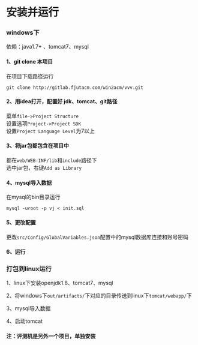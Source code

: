 # 安装并运行

### windows下

依赖：java1.7+ 、tomcat7、mysql

#### 1、git clone 本项目

在项目下载路径运行  
```
git clone http://gitlab.fjutacm.com/win2acm/vvv.git
```

#### 2、用idea打开，配置好 jdk、tomcat、git路径

菜单`file->Project Structure`  
设置选项`Project->Project SDK`  
设置`Project Language Level`为7以上

#### 3、将jar包都包含在项目中

都在`web/WEB-INF/lib`和`include`路径下  
选中jar包，右键`Add as Library`

#### 4、mysql导入数据

在mysql的bin目录运行
```
mysql -uroot -p vj < init.sql
```

#### 5、更改配置

更改`src/Config/GlobalVariables.json`配置中的mysql数据库连接和账号密码

#### 6、运行

### 打包到linux运行

1、linux下安装openjdk1.8、tomcat7、mysql

2、将windows下`out/artifacts/`下对应的目录传送到linux下`tomcat/webapp/`下

3、mysql导入数据

4、启动tomcat

#### 注：评测机是另外一个项目，单独安装